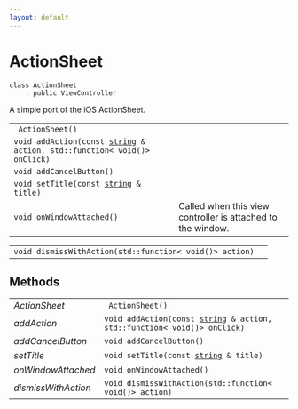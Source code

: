 ```yaml
---
layout: default
---
```


# ActionSheet

```
class ActionSheet
    : public ViewController
```


A simple port of the iOS ActionSheet.     

    
| | |
|-|-|
|` ActionSheet()`||
|`void addAction(const `[`string`](/ref/base_group/string)` & action, std::function< void()> onClick)`||
|`void addCancelButton()`||
|`void setTitle(const `[`string`](/ref/base_group/string)` & title)`||
|`void onWindowAttached()`|Called when this view controller is attached to the window.|


| | |
|-|-|
|`void dismissWithAction(std::function< void()> action)`||


## Methods

| | |
|-|-|
| *ActionSheet* | ` ActionSheet()` |  |
| *addAction* | `void addAction(const `[`string`](/ref/base_group/string)` & action, std::function< void()> onClick)` |  |
| *addCancelButton* | `void addCancelButton()` |  |
| *setTitle* | `void setTitle(const `[`string`](/ref/base_group/string)` & title)` |  |
| *onWindowAttached* | `void onWindowAttached()` |  |
| *dismissWithAction* | `void dismissWithAction(std::function< void()> action)` |  |
